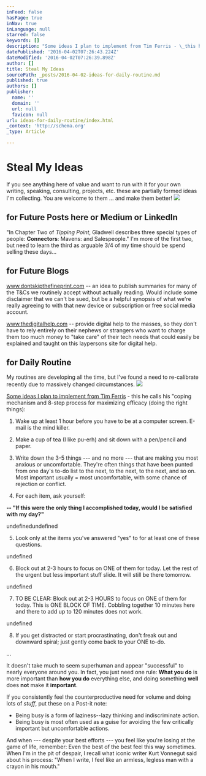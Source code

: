 ```yaml
---
inFeed: false
hasPage: true
inNav: true
inLanguage: null
starred: false
keywords: []
description: "Some ideas I plan to implement from Tim Ferris - \_this he calls his \"coping mechanism and 8-step process for maximizing efficacy (doing the right things):"
datePublished: '2016-04-02T07:26:43.224Z'
dateModified: '2016-04-02T07:26:39.898Z'
author: []
title: Steal My Ideas
sourcePath: _posts/2016-04-02-ideas-for-daily-routine.md
published: true
authors: []
publisher:
  name: ''
  domain: ''
  url: null
  favicon: null
url: ideas-for-daily-routine/index.html
_context: 'http://schema.org'
_type: Article

---
```

# Steal My Ideas

If you see anything here of value and want to run with it for your own writing, speaking, consulting, projects, etc. these are partially formed ideas I'm collecting. You are welcome to them ... and make them better!
![](https://the-grid-user-content.s3-us-west-2.amazonaws.com/e8d92bc2-560c-4373-8a87-e57b3a4899bd.jpg)

## for Future Posts here or Medium or LinkedIn

"In Chapter Two of _Tipping Point_, Gladwell describes three special types of people: **Connectors**: Mavens: and Salespeople." I'm more of the first two, but need to learn the third as arguable 3/4 of my time should be spend selling these days...

## for Future Blogs

www.dontskipthefineprint.com -- an idea to publish summaries for many of the T&Cs we routinely accept without actually reading. Would include some disclaimer that we can't be sued, but be a helpful synopsis of what we're really agreeing to with that new device or subscription or free social media account.

www.thedigitalhelp.com -- provide digital help to the masses, so they don't have to rely entirely on their nephews or strangers who want to charge them too much money to "take care" of their tech needs that could easily be explained and taught on this laypersons site for digital help.

## for Daily Routine

My routines are developing all the time, but I've found a need to re-calibrate recently due to massively changed circumstances.
![](https://the-grid-user-content.s3-us-west-2.amazonaws.com/74a11205-1283-42e0-b677-50f68ae46554.jpg)

[Some ideas I plan to implement from Tim Ferris][0] -  this he calls his "coping mechanism and 8-step process for maximizing efficacy (doing the right things):

1) Wake up at least 1 hour before you have to be at a computer screen. E-mail is the mind killer.

2) Make a cup of tea (I like pu-erh) and sit down with a pen/pencil and paper.

3) Write down the 3-5 things --- and no more --- that are making you most anxious or uncomfortable. They're often things that have been punted from one day's to-do list to the next, to the next, to the next, and so on. Most important usually = most uncomfortable, with some chance of rejection or conflict.

4) For each item, ask yourself:

**-- "If this were the only thing I accomplished today, would I be satisfied with my day?"**

undefinedundefined

5) Look only at the items you've answered "yes" to for at least one of these questions.

undefined

6) Block out at 2-3 hours to focus on ONE of them for today. Let the rest of the urgent but less important stuff slide. It will still be there tomorrow.

undefined

7) TO BE CLEAR: Block out at 2-3 HOURS to focus on ONE of them for today. This is ONE BLOCK OF TIME. Cobbling together 10 minutes here and there to add up to 120 minutes does not work.

undefined

8) If you get distracted or start procrastinating, don't freak out and downward spiral; just gently come back to your ONE to-do.

...

It doesn't take much to seem superhuman and appear "successful" to nearly everyone around you. In fact, you just need one rule: **What you do** is more important than **how you do** everything else, and doing something **well** does **not** make it **important**.

If you consistently feel the counterproductive need for volume and doing lots of _stuff_, put these on a Post-it note:

* Being busy is a form of laziness--lazy thinking and indiscriminate action.
* Being busy is most often used as a guise for avoiding the few critically important but uncomfortable actions.

And when --- despite your best efforts --- you feel like you're losing at the game of life, remember: Even the best of the best feel this way sometimes. When I'm in the pit of despair, I recall what iconic writer Kurt Vonnegut said about his process: "When I write, I feel like an armless, legless man with a crayon in his mouth."

[0]: http://fourhourworkweek.com/2013/11/03/productivity-hacks/